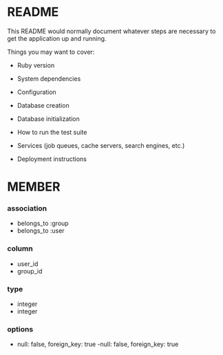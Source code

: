 # README

This README would normally document whatever steps are necessary to get the
application up and running.

Things you may want to cover:

* Ruby version

* System dependencies

* Configuration

* Database creation

* Database initialization

* How to run the test suite

* Services (job queues, cache servers, search engines, etc.)

* Deployment instructions

# MEMBER

### association
- belongs_to :group
- belongs_to :user

### column
- user_id
- group_id

### type
- integer
- integer

### options
- null: false, foreign_key: true
-null: false, foreign_key: true

